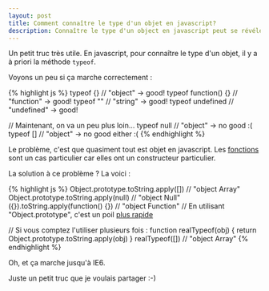 ```yaml
---
layout: post
title: Comment connaître le type d'un objet en javascript?
description: Connaître le type d'un object en javascript peut se révéler libre à l'erreur. Voyons comment faire du mieux possible.
---
```


Un petit truc très utile. En javascript, pour connaître le type d'un objet, il y a à priori la méthode `typeof`. 

Voyons un peu si ça marche correctement :

{% highlight js %}
typeof {} // "object" -> good!
typeof function() {} // "function" -> good!
typeof "" // "string" -> good!
typeof undefined // "undefined" -> good!

// Maintenant, on va un peu plus loin...
typeof null // "object" -> no good :(
typeof [] // "object" -> no good either :(
{% endhighlight %}

Le problème, c'est que quasiment tout est objet en javascript. Les [fonctions][2] sont un cas particulier car elles ont un constructeur particulier.

La solution à ce problème ? La voici :

{% highlight js %}
Object.prototype.toString.apply([]) // "object Array"
Object.prototype.toString.apply(null) // "object Null"
({}).toString.apply(function() {}) // "object Function" // En utilisant "Object.prototype", c'est un poil [plus rapide][1]

// Si vous comptez l'utiliser plusieurs fois :
function realTypeof(obj) {
    return Object.prototype.toString.apply(obj)
}
realTypeof([]) // "object Array"
{% endhighlight %}

Oh, et ça marche jusqu'à IE6.

Juste un petit truc que je voulais partager :-)

[1]: http://jsperf.com/object-prototype-vs-litteral-object
[2]: http://es5.github.com/#x15.3.4
